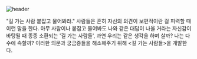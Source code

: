 ![header](https://capsule-render.vercel.app/api?type=transparent&color=9000ff&height=300&section=header&text=길%20가는%20사람들&fontSize=80&fontColor=9000ff&animation=twinkling&desc=Passersby&descSize=40&descAlign=20&descAlignY=40)


"길 가는 사람 붙잡고 물어봐라." 사람들은 흔히 자신의 의견이 보편적이란 걸 피력할 때 이런 말을 한다. 아무 사람이나 붙잡고 물어봐도 나와 같은 대답이 나올 거라는 자신감이 바탕될 때 종종 소환되는 '길 가는 사람들', 과연 우리는 같은 생각을 하며 살까? 나는 다수에 속할까? 이러한 의문과 궁금증들을 해소해주기 위해 <길 가는 사람들>을 개발한다.
